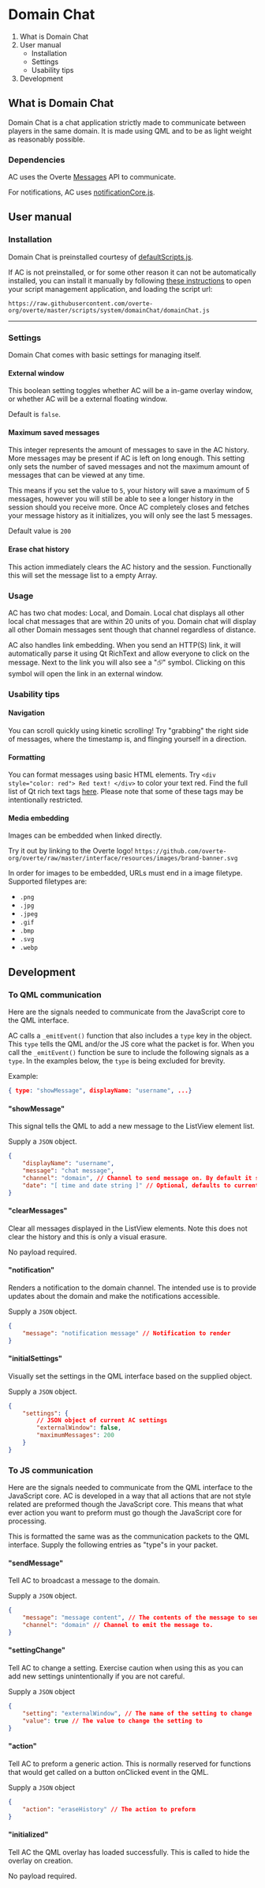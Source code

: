 # Domain Chat

1. What is Domain Chat
2. User manual
    - Installation
    - Settings
    - Usability tips
3. Development

## What is Domain Chat

Domain Chat is a chat application strictly made to communicate between players in the same domain. It is made using QML and to be as light weight as reasonably possible.

### Dependencies

AC uses the Overte [Messages](https://apidocs.overte.org/Messages.html) API to communicate.

For notifications, AC uses [notificationCore.js](https://github.com/overte-org/overte/blob/bb8bac43eadd3b20956a2ff7b0b21c28844b0f77/scripts/communityScripts/notificationCore/notificationCore.js).

## User manual

### Installation

Domain Chat is preinstalled courtesy of [defaultScripts.js](https://github.com/overte-org/overte/blob/8661e8a858663b48e8485c2cd7120dc3e2d7b87e/scripts/defaultScripts.js).

If AC is not preinstalled, or for some other reason it can not be automatically installed, you can install it manually by following [these instructions](https://github.com/overte-org/overte/blob/8661e8a858663b48e8485c2cd7120dc3e2d7b87e/scripts/defaultScripts.js) to open your script management application, and loading the script url:

```
https://raw.githubusercontent.com/overte-org/overte/master/scripts/system/domainChat/domainChat.js
```

---

### Settings

Domain Chat comes with basic settings for managing itself.

#### External window

This boolean setting toggles whether AC will be a in-game overlay window, or whether AC will be a external floating window.

Default is `false`.

#### Maximum saved messages

This integer represents the amount of messages to save in the AC history. More messages may be present if AC is left on long enough. This setting only sets the number of saved messages and not the maximum amount of messages that can be viewed at any time.

This means if you set the value to `5`, your history will save a maximum of 5 messages, however you will still be able to see a longer history in the session should you receive more. Once AC completely closes and fetches your message history as it initializes, you will only see the last 5 messages.

Default value is `200`

#### Erase chat history

This action immediately clears the AC history and the session. Functionally this will set the message list to a empty Array.

### Usage

AC has two chat modes: Local, and Domain. Local chat displays all other local chat messages that are within 20 units of you. Domain chat will display all other Domain messages sent though that channel regardless of distance.

AC also handles link embedding. When you send an HTTP(S) link, it will automatically parse it using Qt RichText and allow everyone to click on the message. Next to the link you will also see a "⮺" symbol. Clicking on this symbol will open the link in an external window.

### Usability tips

#### Navigation

You can scroll quickly using kinetic scrolling! Try "grabbing" the right side of messages, where the timestamp is, and flinging yourself in a direction.

#### Formatting

You can format messages using basic HTML elements. Try `<div style="color: red"> Red text! </div>` to color your text red.
Find the full list of Qt rich text tags [here](https://doc.qt.io/qt-6/richtext-html-subset.html). Please note that some of these tags may be intentionally restricted.

#### Media embedding

Images can be embedded when linked directly.

Try it out by linking to the Overte logo! `https://github.com/overte-org/overte/raw/master/interface/resources/images/brand-banner.svg`

In order for images to be embedded, URLs must end in a image filetype.
Supported filetypes are:

-   `.png`
-   `.jpg`
-   `.jpeg`
-   `.gif`
-   `.bmp`
-   `.svg`
-   `.webp`

## Development

### To QML communication

Here are the signals needed to communicate from the JavaScript core to the QML interface.

AC calls a `_emitEvent()` function that also includes a `type` key in the object. This `type` tells the QML and/or the JS core what the packet is for.
When you call the `_emitEvent()` function be sure to include the following signals as a `type`. In the examples below, the `type` is being excluded for brevity.

Example:

```json
{ type: "showMessage", displayName: "username", ...}
```

#### "showMessage"

This signal tells the QML to add a new message to the ListView element list.

Supply a `JSON` object.

```json
{
    "displayName": "username",
    "message": "chat message",
    "channel": "domain", // Channel to send message on. By default it should only be "domain" or "local".
    "date": "[ time and date string ]" // Optional, defaults to current time and date.
}
```

#### "clearMessages"

Clear all messages displayed in the ListView elements. Note this does not clear the history and this is only a visual erasure.

No payload required.

#### "notification"

Renders a notification to the domain channel.
The intended use is to provide updates about the domain and make the notifications accessible.

Supply a `JSON` object.

```json
{
    "message": "notification message" // Notification to render
}
```

#### "initialSettings"

Visually set the settings in the QML interface based on the supplied object.

Supply a `JSON` object.

```json
{
    "settings": {
        // JSON object of current AC settings
        "externalWindow": false,
        "maximumMessages": 200
    }
}
```

### To JS communication

Here are the signals needed to communicate from the QML interface to the JavaScript core. AC is developed in a way that all actions that are not style related are preformed though the JavaScript core.
This means that what ever action you want to preform must go though the JavaScript core for processing.

This is formatted the same was as the communication packets to the QML interface. Supply the following entries as "type"s in your packet.

#### "sendMessage"

Tell AC to broadcast a message to the domain.

Supply a `JSON` object.

```json
{
    "message": "message content", // The contents of the message to send.
    "channel": "domain" // Channel to emit the message to.
}
```

#### "settingChange"

Tell AC to change a setting. Exercise caution when using this as you can add new settings unintentionally if you are not careful.

Supply a `JSON` object

```json
{
    "setting": "externalWindow", // The name of the setting to change
    "value": true // The value to change the setting to
}
```

#### "action"

Tell AC to preform a generic action. This is normally reserved for functions that would get called on a button onClicked event in the QML.

Supply a `JSON` object

```json
{
    "action": "eraseHistory" // The action to preform
}
```

#### "initialized"

Tell AC the QML overlay has loaded successfully.
This is called to hide the overlay on creation.

No payload required.
